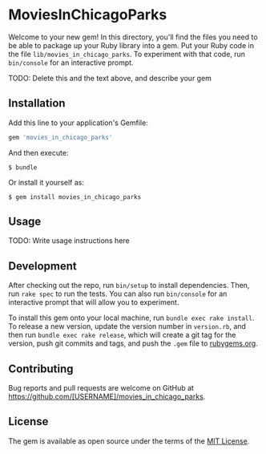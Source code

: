 # MoviesInChicagoParks

Welcome to your new gem! In this directory, you'll find the files you need to be able to package up your Ruby library into a gem. Put your Ruby code in the file `lib/movies_in_chicago_parks`. To experiment with that code, run `bin/console` for an interactive prompt.

TODO: Delete this and the text above, and describe your gem

## Installation

Add this line to your application's Gemfile:

```ruby
gem 'movies_in_chicago_parks'
```

And then execute:

    $ bundle

Or install it yourself as:

    $ gem install movies_in_chicago_parks

## Usage

TODO: Write usage instructions here

## Development

After checking out the repo, run `bin/setup` to install dependencies. Then, run `rake spec` to run the tests. You can also run `bin/console` for an interactive prompt that will allow you to experiment.

To install this gem onto your local machine, run `bundle exec rake install`. To release a new version, update the version number in `version.rb`, and then run `bundle exec rake release`, which will create a git tag for the version, push git commits and tags, and push the `.gem` file to [rubygems.org](https://rubygems.org).

## Contributing

Bug reports and pull requests are welcome on GitHub at https://github.com/[USERNAME]/movies_in_chicago_parks.


## License

The gem is available as open source under the terms of the [MIT License](http://opensource.org/licenses/MIT).

